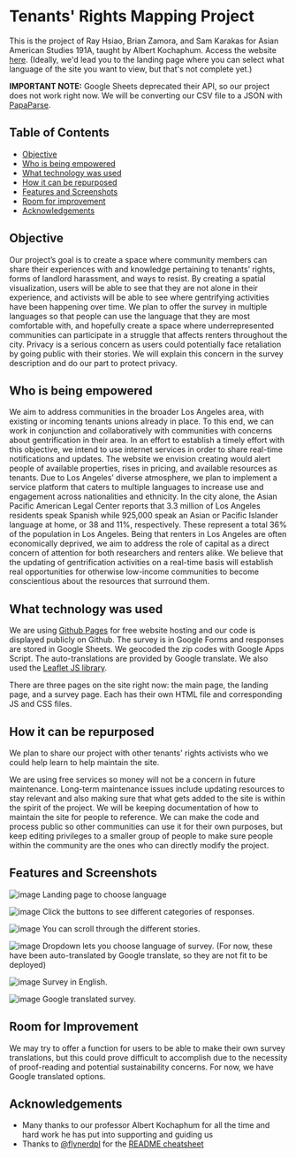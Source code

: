 # Tenants' Rights Mapping Project
This is the project of Ray Hsiao, Brian Zamora, and Sam Karakas for Asian American Studies 191A, taught by Albert Kochaphum. Access the website [here](https://skarakas1.github.io/Tenants-Rights-Mapping-Project/). (Ideally, we'd lead you to the landing page where you can select what language of the site you want to view, but that's not complete yet.)

**IMPORTANT NOTE:** Google Sheets deprecated their API, so our project does not work right now. We will be converting our CSV file to a JSON with [PapaParse](https://www.papaparse.com/).

## Table of Contents
* [Objective](#objective)
* [Who is being empowered](#who-is-being-empowered)
* [What technology was used](#what-technology-was-used)
* [How it can be repurposed](#how-it-can-be-repurposed)
* [Features and Screenshots](#features-and-screenshots)
* [Room for improvement](#room-for-improvement)
* [Acknowledgements](#acknowledgements)

## Objective
Our project’s goal is to create a space where community members can share their experiences with and knowledge pertaining to tenants’ rights, forms of landlord harassment, and ways to resist. By creating a spatial visualization, users will be able to see that they are not alone in their experience, and activists will be able to see where gentrifying activities have been happening over time. We plan to offer the survey in multiple languages so that people can use the language that they are most comfortable with, and hopefully create a space where underrepresented communities can participate in a struggle that affects renters throughout the city. Privacy is a serious concern as users could potentially face retaliation by going public with their stories. We will explain this concern in the survey description and do our part to protect privacy.

## Who is being empowered
We aim to address communities in the broader Los Angeles area, with existing or incoming tenants unions already in place. To this end, we can work in conjunction and collaboratively with communities with concerns about gentrification in their area. In an effort to establish a timely effort with this objective, we intend to use internet services in order to share real-time notifications and updates. The website we envision creating would alert people of available properties, rises in pricing, and available resources as tenants. Due to Los Angeles’ diverse atmosphere, we plan to implement a service platform that caters to multiple languages to increase use and engagement across nationalities and ethnicity. In the city alone, the Asian Pacific American Legal Center reports that 3.3 million of Los Angeles residents speak Spanish while 925,000 speak an Asian or Pacific Islander language at home, or 38 and 11%, respectively. These represent a total 36% of the population in Los Angeles. Being that renters in Los Angeles are often economically deprived, we aim to address the role of capital as a direct concern of attention for both researchers and renters alike. We believe that the updating of gentrification activities on a real-time basis will establish real opportunities for otherwise low-income communities to become conscientious about the resources that surround them. 


## What technology was used
We are using [Github Pages](https://pages.github.com/) for free website hosting and our code is displayed publicly on Github. The survey is in Google Forms and responses are stored in Google Sheets. We geocoded the zip codes with Google Apps Script. The auto-translations are provided by Google translate. We also used the [Leaflet JS library](https://leafletjs.com/).

There are three pages on the site right now: the main page, the landing page, and a survey page. Each has their own HTML file and corresponding JS and CSS files.


## How it can be repurposed
We plan to share our project with other tenants' rights activists who we could help learn to help maintain the site. 

We are using free services so money will not be a concern in future maintenance. Long-term maintenance issues include updating resources to stay relevant and also making sure that what gets added to the site is within the spirit of the project. We will be keeping documentation of how to maintain the site for people to reference. We can make the code and process public so other communities can use it for their own purposes, but keep editing privileges to a smaller group of people to make sure people within the community are the ones who can directly modify the project.

## Features and Screenshots
![image](https://user-images.githubusercontent.com/40257341/121592179-35af9c00-c9ef-11eb-9fa3-b11d43552390.png)
Landing page to choose language

![image](https://user-images.githubusercontent.com/40257341/121581628-e4011480-c9e2-11eb-8b9b-2941a1597145.png)
Click the buttons to see different categories of responses.

![image](https://user-images.githubusercontent.com/40257341/121593592-fb46fe80-c9f0-11eb-9139-88a389774b61.png)
You can scroll through the different stories.

![image](https://user-images.githubusercontent.com/40257341/121583382-07c55a00-c9e5-11eb-8e38-63309b61b18a.png)
Dropdown lets you choose language of survey. (For now, these have been auto-translated by Google translate, so they are not fit to be deployed)
<!-- If you have screenshots you'd like to share, include them here. -->

![image](https://user-images.githubusercontent.com/40257341/121593995-5d076880-c9f1-11eb-8a58-837e7cb4caeb.png)
Survey in English.

![image](https://user-images.githubusercontent.com/40257341/121594040-6a245780-c9f1-11eb-8abd-2ebdc9159f0a.png)
Google translated survey.


## Room for Improvement
We may try to offer a function for users to be able to make their own survey translations, but this could prove difficult to accomplish due to the necessity of proof-reading and potential sustainability concerns. For now, we have Google translated options.


## Acknowledgements
- Many thanks to our professor Albert Kochaphum for all the time and hard work he has put into supporting and guiding us
- Thanks to [@flynerdpl](https://www.flynerd.pl/) for the [README cheatsheet](https://github.com/ritaly/README-cheatsheet)
